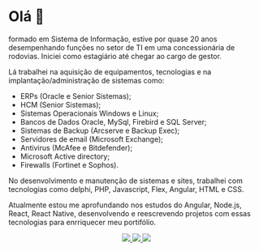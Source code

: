 # Olá 👋

formado em Sistema de Informação, estive por quase 20 anos desempenhando funções no setor de TI em uma concessionária de rodovias. Iniciei como estagiário até chegar ao cargo de gestor.

Lá trabalhei na aquisição de equipamentos, tecnologias e na implantação/administração de sistemas como:

 - ERPs (Oracle e Senior Sistemas);
 - HCM (Senior Sistemas);
 - Sistemas Operacionais Windows e Linux;
 - Bancos de Dados Oracle, MySql, Firebird e SQL Server;
 - Sistemas de Backup (Arcserve e Backup Exec);
 - Servidores de email (Microsoft Exchange);
 - Antivirus (McAfee e Bitdefender);
 - Microsoft Active directory;
 - Firewalls (Fortinet e Sophos).

No desenvolvimento e manutenção de sistemas e sites, trabalhei com tecnologias como delphi, PHP, Javascript, Flex, Angular, HTML e CSS.

Atualmente estou me aprofundando nos estudos do Angular, Node.js, React, React Native, desenvolvendo e reescrevendo projetos com essas tecnologias para enrriquecer meu portifólio.

<div align="center">
	<a href = "https://wa.me/5542999154343">
		<img loading="lazy" src="https://img.shields.io/badge/WhatsApp-25D366?style=for-the-badge&logo=whatsapp&logoColor=white" target="_blank">
	</a>
	<a href = "mailto:rmarcinhuk@hotmail.com">
		<img loading="lazy" src="https://img.shields.io/badge/Gmail-D14836?style=for-the-badge&logo=gmail&logoColor=white" target="_blank">
	</a>
	<a href="https://www.linkedin.com/in/rodrigo-marcinhuk-2a001a97" target="_blank">
		<img loading="lazy" src="https://img.shields.io/badge/-LinkedIn-%230077B5?style=for-the-badge&logo=linkedin&logoColor=white" target="_blank">
	</a>
</div>
